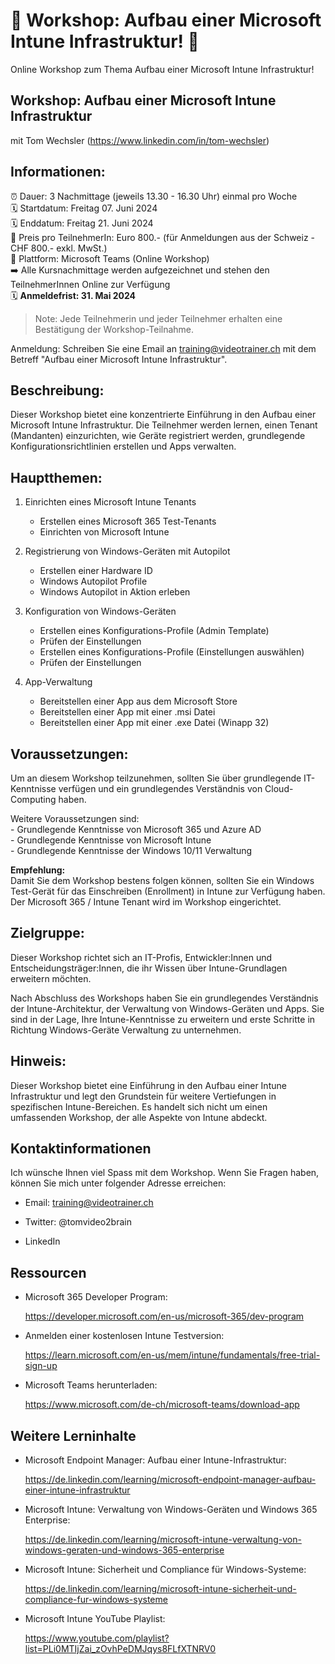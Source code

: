 # 📢 Workshop: Aufbau einer Microsoft Intune Infrastruktur! 📢
Online Workshop zum Thema Aufbau einer Microsoft Intune Infrastruktur!

## Workshop: Aufbau einer Microsoft Intune Infrastruktur
mit Tom Wechsler (https://www.linkedin.com/in/tom-wechsler)

## Informationen:
⏰ Dauer: 3 Nachmittage (jeweils 13.30 - 16.30 Uhr) einmal pro Woche  
🗓️ Startdatum: Freitag 07. Juni 2024  
🗓️ Enddatum: Freitag 21. Juni 2024    
💸 Preis pro TeilnehmerIn: Euro 800.- (für Anmeldungen aus der Schweiz - CHF 800.- exkl. MwSt.)  
📍 Plattform: Microsoft Teams (Online Workshop)  
➡️ Alle Kursnachmittage werden aufgezeichnet und stehen den TeilnehmerInnen Online zur Verfügung  
🗓️ **Anmeldefrist: 31. Mai 2024**  

> Note: Jede Teilnehmerin und jeder Teilnehmer erhalten eine Bestätigung der Workshop-Teilnahme.

Anmeldung: Schreiben Sie eine Email an training@videotrainer.ch mit dem Betreff "Aufbau einer Microsoft Intune Infrastruktur".  

## Beschreibung:
Dieser Workshop bietet eine konzentrierte Einführung in den Aufbau einer Microsoft Intune Infrastruktur. Die Teilnehmer werden lernen, einen Tenant (Mandanten) einzurichten, wie Geräte registriert werden, grundlegende Konfigurationsrichtlinien erstellen und Apps verwalten.

## Hauptthemen:
1. Einrichten eines Microsoft Intune Tenants
   - Erstellen eines Microsoft 365 Test-Tenants
   - Einrichten von Microsoft Intune

2. Registrierung von Windows-Geräten mit Autopilot
   - Erstellen einer Hardware ID
   - Windows Autopilot Profile
   - Windows Autopilot in Aktion erleben

3. Konfiguration von Windows-Geräten
   - Erstellen eines Konfigurations-Profile (Admin Template)
   - Prüfen der Einstellungen
   - Erstellen eines Konfigurations-Profile (Einstellungen auswählen)
   - Prüfen der Einstellungen

4. App-Verwaltung
   - Bereitstellen einer App aus dem Microsoft Store
   - Bereitstellen einer App mit einer .msi Datei
   - Bereitstellen einer App mit einer .exe Datei (Winapp 32)

## Voraussetzungen:
Um an diesem Workshop teilzunehmen, sollten Sie über grundlegende IT-Kenntnisse verfügen und ein grundlegendes Verständnis von Cloud-Computing haben. 

Weitere Voraussetzungen sind:  
    - Grundlegende Kenntnisse von Microsoft 365 und Azure AD  
    - Grundlegende Kenntnisse von Microsoft Intune  
    - Grundlegende Kenntnisse der Windows 10/11 Verwaltung

**Empfehlung:**  
Damit Sie dem Workshop bestens folgen können, sollten Sie ein Windows Test-Gerät für das Einschreiben (Enrollment) in Intune zur Verfügung haben. Der Microsoft 365 / Intune Tenant wird im Workshop eingerichtet.

## Zielgruppe:
Dieser Workshop richtet sich an IT-Profis, Entwickler:Innen und Entscheidungsträger:Innen, die ihr Wissen über Intune-Grundlagen erweitern möchten.  

Nach Abschluss des Workshops haben Sie ein grundlegendes Verständnis der Intune-Architektur, der Verwaltung von Windows-Geräten und Apps. Sie sind in der Lage, Ihre Intune-Kenntnisse zu erweitern und erste Schritte in Richtung Windows-Geräte Verwaltung zu unternehmen.

## Hinweis:
Dieser Workshop bietet eine Einführung in den Aufbau einer Intune Infrastruktur und legt den Grundstein für weitere Vertiefungen in spezifischen Intune-Bereichen. Es handelt sich nicht um einen umfassenden Workshop, der alle Aspekte von Intune abdeckt.

## Kontaktinformationen
Ich wünsche Ihnen viel Spass mit dem Workshop. Wenn Sie Fragen haben, können Sie mich unter folgender Adresse erreichen:

- Email: training@videotrainer.ch

- Twitter: @tomvideo2brain

- LinkedIn

## Ressourcen
- Microsoft 365 Developer Program:

  https://developer.microsoft.com/en-us/microsoft-365/dev-program

- Anmelden einer kostenlosen Intune Testversion:

  https://learn.microsoft.com/en-us/mem/intune/fundamentals/free-trial-sign-up

- Microsoft Teams herunterladen:

  https://www.microsoft.com/de-ch/microsoft-teams/download-app

## Weitere Lerninhalte
- Microsoft Endpoint Manager: Aufbau einer Intune-Infrastruktur:

  https://de.linkedin.com/learning/microsoft-endpoint-manager-aufbau-einer-intune-infrastruktur

- Microsoft Intune: Verwaltung von Windows-Geräten und Windows 365 Enterprise:

  https://de.linkedin.com/learning/microsoft-intune-verwaltung-von-windows-geraten-und-windows-365-enterprise

- Microsoft Intune: Sicherheit und Compliance für Windows-Systeme:

  https://de.linkedin.com/learning/microsoft-intune-sicherheit-und-compliance-fur-windows-systeme

- Microsoft Intune YouTube Playlist:
  
  https://www.youtube.com/playlist?list=PLi0MTIjZai_zOvhPeDMJqys8FLfXTNRV0
